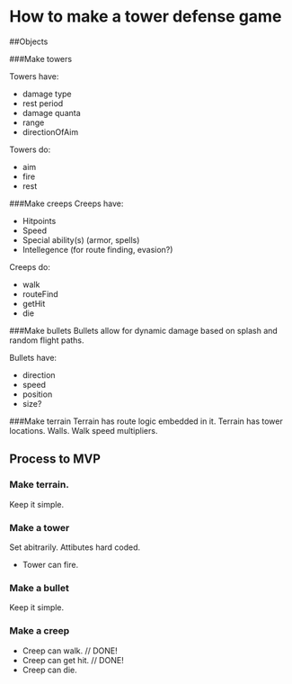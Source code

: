 # How to make a tower defense game

##Objects 

###Make towers 

Towers have: 
* damage type
* rest period 
* damage quanta 
* range
* directionOfAim 

Towers do: 
* aim
* fire 
* rest 

###Make creeps
Creeps have: 
* Hitpoints
* Speed
* Special ability(s) (armor, spells)
* Intellegence (for route finding, evasion?)

Creeps do: 
* walk
* routeFind
* getHit
* die

###Make bullets
Bullets allow for dynamic damage based on splash and random flight paths.

Bullets have:
* direction
* speed 
* position 
* size? 

###Make terrain
Terrain has route logic embedded in it. Terrain has tower locations. Walls. Walk speed multipliers. 

## Process to MVP 
### Make terrain. 
Keep it simple. 
### Make a tower 
Set abitrarily. Attibutes hard coded. 
* Tower can fire.

### Make a bullet
Keep it simple. 

### Make a creep
* Creep can walk. // DONE! 
* Creep can get hit. // DONE!
* Creep can die. 
